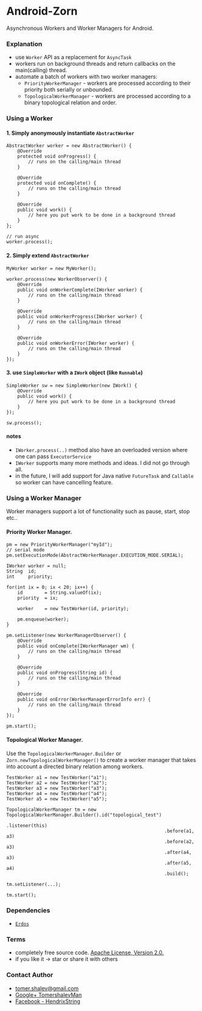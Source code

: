 # Android-Zorn
Asynchronous Workers and Worker Managers for Android.

### Explanation
* use `Worker` API as a replacement for `AsyncTask`
* workers run on background threads and return callbacks on the main(calling) thread.
* automate a batch of workers with two worker managers:
  * `PriorityWorkerManager` - workers are processed according to their priority both serially or unbounded.
  * `TopologicalWorkerManager` - workers are processed according to a binary topological relation and order.

### Using a Worker
#### 1. Simply anonymously instantiate `AbstractWorker`

```
AbstractWorker worker = new AbstractWorker() {
    @Override
    protected void onProgress() {
        // runs on the calling/main thread
    }

    @Override
    protected void onComplete() {
        // runs on the calling/main thread
    }

    @Override
    public void work() {
        // here you put work to be done in a background thread
    }
};

// run async
worker.process();

```
#### 2. Simply extend `AbstractWorker`

```
MyWorker worker = new MyWorker();

worker.process(new WorkerObserver() {
    @Override
    public void onWorkerComplete(IWorker worker) {
        // runs on the calling/main thread
    }

    @Override
    public void onWorkerProgress(IWorker worker) {
        // runs on the calling/main thread
    }

    @Override
    public void onWorkerError(IWorker worker) {
        // runs on the calling/main thread
    }
});

```

#### 3. use `SimpleWorker` with a `IWork` object (like `Runnable`)

```
SimpleWorker sw = new SimpleWorker(new IWork() {
    @Override
    public void work() {
        // here you put work to be done in a background thread
    }
});

sw.process();

```

####  notes
* `IWorker.process(..)` method also have an overloaded version where one can pass `ExecutorService`
* `IWorker` supports many more methods and ideas. I did not go through all.
* in the future, I will add support for Java native `FutureTask` and `Callable` so worker can have cancelling feature.

### Using a Worker Manager
Worker managers support a lot of functionality such as pause, start, stop etc..

#### Priority Worker Manager.
```
pm = new PriorityWorkerManager("myId");
// serial mode
pm.setExecutionMode(AbstractWorkerManager.EXECUTION_MODE.SERIAL);

IWorker worker = null;
String  id;
int     priority;

for(int ix = 0; ix < 20; ix++) {
    id        = String.valueOf(ix);
    priority  = ix;
    
    worker    = new TestWorker(id, priority);

    pm.enqueue(worker);
}

pm.setListener(new WorkerManagerObserver() {
    @Override
    public void onComplete(IWorkerManager wm) {
        // runs on the calling/main thread
    }

    @Override
    public void onProgress(String id) {
        // runs on the calling/main thread
    }

    @Override
    public void onError(WorkerManagerErrorInfo err) {
        // runs on the calling/main thread
    }
});

pm.start();
```

#### Topological Worker Manager.
Use the `TopologicalWorkerManager.Builder` or `Zorn.newTopologicalWorkerManager()`
to create a worker manager that takes into account a directed binary relation among workers.
```
TestWorker a1 = new TestWorker("a1");
TestWorker a2 = new TestWorker("a2");
TestWorker a3 = new TestWorker("a3");
TestWorker a4 = new TestWorker("a4");
TestWorker a5 = new TestWorker("a5");

TopologicalWorkerManager tm = new TopologicalWorkerManager.Builder().id("topological_test")
                                                          .listener(this)
                                                          .before(a1, a3)
                                                          .before(a2, a3)
                                                          .after(a4, a3)
                                                          .after(a5, a4)
                                                          .build();
                                                          
tm.setListener(...);

tm.start();                                                          
```



### Dependencies
* [`Erdos`](https://github.com/HendrixString/Erdos-Graph-framework)

### Terms
* completely free source code. [Apache License, Version 2.0.](http://www.apache.org/licenses/LICENSE-2.0)
* if you like it -> star or share it with others

### Contact Author
* [tomer.shalev@gmail.com](tomer.shalev@gmail.com)
* [Google+ TomershalevMan](https://plus.google.com/+TomershalevMan/about)
* [Facebook - HendrixString](https://www.facebook.com/HendrixString)

